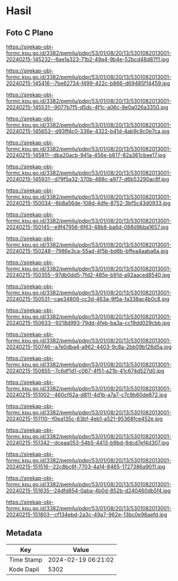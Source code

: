 # Hasil

## Foto C Plano

https://sirekap-obj-formc.kpu.go.id/3382/pemilu/pdpr/53/01/08/20/13/5301082013001-20240215-145232--6ae1a323-71b2-49a4-9b4e-52bcd48d87f1.jpg

https://sirekap-obj-formc.kpu.go.id/3382/pemilu/pdpr/53/01/08/20/13/5301082013001-20240215-145416--7be62734-f499-422c-b866-d69485f14459.jpg

https://sirekap-obj-formc.kpu.go.id/3382/pemilu/pdpr/53/01/08/20/13/5301082013001-20240215-145531--9077b7f5-d5dc-4f1c-a06c-8e0a026a3350.jpg

https://sirekap-obj-formc.kpu.go.id/3382/pemilu/pdpr/53/01/08/20/13/5301082013001-20240215-145653--d93ff4c0-336e-4322-b41d-4ab9c9c0e7ca.jpg

https://sirekap-obj-formc.kpu.go.id/3382/pemilu/pdpr/53/01/08/20/13/5301082013001-20240215-145811--dba20acb-941a-456e-b617-82a361cbee17.jpg

https://sirekap-obj-formc.kpu.go.id/3382/pemilu/pdpr/53/01/08/20/13/5301082013001-20240215-145931--d79f5a32-370b-488c-a977-d6b53290ac8f.jpg

https://sirekap-obj-formc.kpu.go.id/3382/pemilu/pdpr/53/01/08/20/13/5301082013001-20240215-150034--6b8a56de-108d-4dfe-8752-3bf5c43d0933.jpg

https://sirekap-obj-formc.kpu.go.id/3382/pemilu/pdpr/53/01/08/20/13/5301082013001-20240215-150145--e9f47956-6f63-48b8-ba6d-088d9bba1657.jpg

https://sirekap-obj-formc.kpu.go.id/3382/pemilu/pdpr/53/01/08/20/13/5301082013001-20240215-150248--7986e3ca-55ad-4f5b-bd6b-bffea4aaba6a.jpg

https://sirekap-obj-formc.kpu.go.id/3382/pemilu/pdpr/53/01/08/20/13/5301082013001-20240215-150355--97db0dd5-7fd2-485e-b91d-a92aaced8540.jpg

https://sirekap-obj-formc.kpu.go.id/3382/pemilu/pdpr/53/01/08/20/13/5301082013001-20240215-150531--cae34809-cc3d-463a-9f5a-fa338ac4b0c8.jpg

https://sirekap-obj-formc.kpu.go.id/3382/pemilu/pdpr/53/01/08/20/13/5301082013001-20240215-150633--9218d993-79dd-4feb-ba3a-cc19dd029cbb.jpg

https://sirekap-obj-formc.kpu.go.id/3382/pemilu/pdpr/53/01/08/20/13/5301082013001-20240215-150746--a7e0dba4-a962-4403-9c8a-2bb09b126d5a.jpg

https://sirekap-obj-formc.kpu.go.id/3382/pemilu/pdpr/53/01/08/20/13/5301082013001-20240215-150855--7c6df1d1-c067-4f51-a21b-41c674d527d0.jpg

https://sirekap-obj-formc.kpu.go.id/3382/pemilu/pdpr/53/01/08/20/13/5301082013001-20240215-151002--460cf62a-d811-4d1b-a7a7-c7c9b60de872.jpg

https://sirekap-obj-formc.kpu.go.id/3382/pemilu/pdpr/53/01/08/20/13/5301082013001-20240215-151110--f0ea135c-63bf-4eb1-a521-95368fce452e.jpg

https://sirekap-obj-formc.kpu.go.id/3382/pemilu/pdpr/53/01/08/20/13/5301082013001-20240215-151342--dceaa053-54b5-4413-b9bd-9dcd7ef4d307.jpg

https://sirekap-obj-formc.kpu.go.id/3382/pemilu/pdpr/53/01/08/20/13/5301082013001-20240215-151516--22c8bc6f-7703-4a14-8465-1727386a9011.jpg

https://sirekap-obj-formc.kpu.go.id/3382/pemilu/pdpr/53/01/08/20/13/5301082013001-20240215-151635--24dfd854-0aba-4b0d-852b-d240460db5f4.jpg

https://sirekap-obj-formc.kpu.go.id/3382/pemilu/pdpr/53/01/08/20/13/5301082013001-20240215-151803--cf134ebd-2a3c-49a7-962e-13bc0e98aefd.jpg


## Metadata

| Key        | Value               |
| ---------- | ------------------- |
| Time Stamp | 2024-02-19 06:21:02 |
| Kode Dapil | 5302                |



